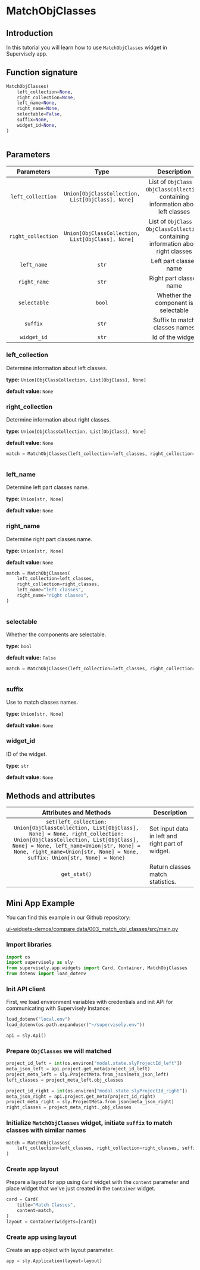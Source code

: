 # MatchObjClasses

## Introduction

In this tutorial you will learn how to use `MatchObjClasses` widget in Supervisely app.

## Function signature

```python
MatchObjClasses(
    left_collection=None,
    right_collection=None,
    left_name=None,
    right_name=None,
    selectable=False,
    suffix=None,
    widget_id=None,
)
```

<figure><img src="https://user-images.githubusercontent.com/120389559/221399402-fab17435-f5e8-4746-b331-1e33f52b44ae.png" alt=""><figcaption></figcaption></figure>

## Parameters

|     Parameters     |                        Type                       |                                       Description                                      |
| :----------------: | :-----------------------------------------------: | :------------------------------------------------------------------------------------: |
|  `left_collection` | `Union[ObjClassCollection, List[ObjClass], None]` |  List of `ObjClass` or `ObjClassCollection`, containing information about left classes |
| `right_collection` | `Union[ObjClassCollection, List[ObjClass], None]` | List of `ObjClass` or `ObjClassCollection`, containing information about right classes |
|     `left_name`    |                       `str`                       |                                 Left part classes name                                 |
|    `right_name`    |                       `str`                       |                                 Right part classes name                                |
|    `selectable`    |                       `bool`                      |                           Whether the component is selectable                          |
|      `suffix`      |                       `str`                       |                              Suffix to match classes names                             |
|     `widget_id`    |                       `str`                       |                                    Id of the widget                                    |

### left\_collection

Determine information about left classes.

**type:** `Union[ObjClassCollection, List[ObjClass], None]`

**default value:** `None`

### right\_collection

Determine information about right classes.

**type:** `Union[ObjClassCollection, List[ObjClass], None]`

**default value:** `None`

```python
match = MatchObjClasses(left_collection=left_classes, right_collection=right_classes)
```

<figure><img src="https://user-images.githubusercontent.com/120389559/221399402-fab17435-f5e8-4746-b331-1e33f52b44ae.png" alt=""><figcaption></figcaption></figure>

### left\_name

Determine left part classes name.

**type:** `Union[str, None]`

**default value:** `None`

### right\_name

Determine right part classes name.

**type:** `Union[str, None]`

**default value:** `None`

```python
match = MatchObjClasses(
    left_collection=left_classes,
    right_collection=right_classes,
    left_name="left classes",
    right_name="right classes",
)
```

<figure><img src="https://user-images.githubusercontent.com/120389559/221399783-5701401c-fc6e-43ff-99e3-58c872b610a5.png" alt=""><figcaption></figcaption></figure>

### selectable

Whether the components are selectable.

**type:** `bool`

**default value:** `False`

```python
match = MatchObjClasses(left_collection=left_classes, right_collection=right_classes, selectable=True)
```

<figure><img src="https://user-images.githubusercontent.com/120389559/221399859-42ff1a90-14c5-40f9-a99b-26e64af47c6b.gif" alt=""><figcaption></figcaption></figure>

### suffix

Use to match classes names.

**type:** `Union[str, None]`

**default value:** `None`

### widget\_id

ID of the widget.

**type:** `str`

**default value:** `None`

## Methods and attributes

|                                                                                                                      Attributes and Methods                                                                                                                      | Description                                      |
| :--------------------------------------------------------------------------------------------------------------------------------------------------------------------------------------------------------------------------------------------------------------: | ------------------------------------------------ |
| `set(left_collection: Union[ObjClassCollection, List[ObjClass], None] = None, right_collection: Union[ObjClassCollection, List[ObjClass], None] = None, left_name=Union[str, None] = None, right_name=Union[str, None] = None, suffix: Union[str, None] = None)` | Set input data in left and right part of widget. |
|                                                                                                                           `get_stat()`                                                                                                                           | Return classes match statistics.                 |

## Mini App Example

You can find this example in our Github repository:

[ui-widgets-demos/compare data/003\_match\_obj\_classes/src/main.py](https://github.com/supervisely-ecosystem/ui-widgets-demos/blob/master/compare%20data/003\_match\_obj\_classes/src/main.py)

### Import libraries

```python
import os
import supervisely as sly
from supervisely.app.widgets import Card, Container, MatchObjClasses
from dotenv import load_dotenv
```

### Init API client

First, we load environment variables with credentials and init API for communicating with Supervisely Instance:

```python
load_dotenv("local.env")
load_dotenv(os.path.expanduser("~/supervisely.env"))

api = sly.Api()
```

### Prepare `ObjClasses` we will matched

```python
project_id_left = int(os.environ["modal.state.slyProjectId_left"])
meta_json_left = api.project.get_meta(project_id_left)
project_meta_left = sly.ProjectMeta.from_json(meta_json_left)
left_classes = project_meta_left.obj_classes

project_id_right = int(os.environ["modal.state.slyProjectId_right"])
meta_json_right = api.project.get_meta(project_id_right)
project_meta_right = sly.ProjectMeta.from_json(meta_json_right)
right_classes = project_meta_right._obj_classes
```

### Initialize `MatchObjClasses` widget, initiate `suffix` to match classes with similar names

```python
match = MatchObjClasses(
    left_collection=left_classes, right_collection=right_classes, suffix="erity"
)
```

### Create app layout

Prepare a layout for app using `Card` widget with the `content` parameter and place widget that we've just created in the `Container` widget.

```python
card = Card(
    title="Match Classes",
    content=match,
)
layout = Container(widgets=[card])
```

### Create app using layout

Create an app object with layout parameter.

```python
app = sly.Application(layout=layout)
```

<figure><img src="https://user-images.githubusercontent.com/120389559/221400207-007f741a-8d1c-47aa-8eaa-1179d634b043.gif" alt=""><figcaption></figcaption></figure>
